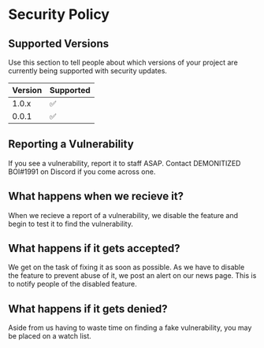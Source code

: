 # Security Policy

## Supported Versions

Use this section to tell people about which versions of your project are
currently being supported with security updates.

| Version | Supported          |
| ------- | ------------------ |
| 1.0.x   | :white_check_mark: |
| 0.0.1   | :white_check_mark: |

## Reporting a Vulnerability

If you see a vulnerability, report it to staff ASAP. Contact DEMONITIZED BOI#1991 on Discord if you come across one.

## What happens when we recieve it?

When we recieve a report of a vulnerability, we disable the feature and begin to test it to find the vulnerability.

## What happens if it gets accepted?

We get on the task of fixing it as soon as possible. As we have to disable the feature to prevent abuse of it,
we post an alert on our news page. This is to notify people of the disabled feature. 

## What happens if it gets denied?

Aside from us having to waste time on finding a fake vulnerability, you may be placed on a watch list.
